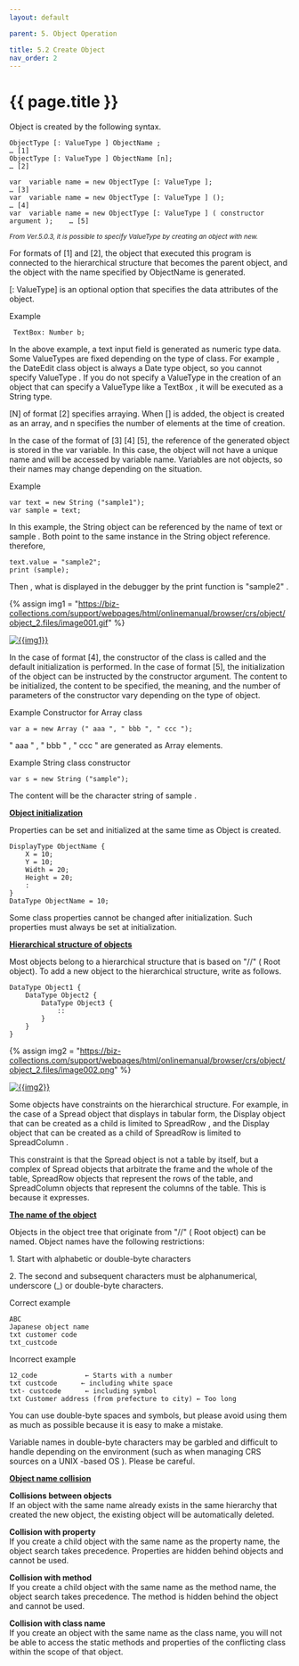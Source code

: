 ```yaml
---
layout: default

parent: 5. Object Operation

title: 5.2 Create Object
nav_order: 2
---
```



# {{ page.title }}

Object is created by the following syntax.

```
ObjectType [: ValueType ] ObjectName ;                                 … [1]
ObjectType [: ValueType ] ObjectName [n];                             … [2]
 
var  variable name = new ObjectType [: ValueType ];                           … [3]
var  variable name = new ObjectType [: ValueType ] ();                        … [4]
var  variable name = new ObjectType [: ValueType ] ( constructor argument );    … [5]
```

*<small>From Ver.5.0.3, it is possible to specify ValueType by creating an object with new.</small>*  


For formats of [1] and [2], the object that executed this program is connected to the hierarchical structure that becomes the parent object, and the object with the name specified by ObjectName is generated.

[: ValueType] is an optional option that specifies the data attributes of the object.

Example<br>
```
 TextBox: Number b;
```

In the above example, a text input field is generated as numeric type data. Some ValueTypes are fixed depending on the type of class. For example , the DateEdit class object is always a Date type object, so you cannot specify ValueType . If you do not specify a ValueType in the creation of an object that can specify a ValueType like a TextBox , it will be executed as a String type.

 

[N] of format [2] specifies arraying. When [] is added, the object is created as an array, and n specifies the number of elements at the time of creation.

 

In the case of the format of [3] [4] [5], the reference of the generated object is stored in the var variable. In this case, the object will not have a unique name and will be accessed by variable name. Variables are not objects, so their names may change depending on the situation.

Example<br>
```
var text = new String ("sample1");
var sample = text;
```

In this example, the String object can be referenced by the name of text or sample . Both point to the same instance in the String object reference. therefore,

```
text.value = "sample2";
print (sample);
```

Then , what is displayed in the debugger by the print function is "sample2" .

{% assign img1 = "https://biz-collections.com/support/webpages/html/onlinemanual/browser/crs/object/object_2.files/image001.gif" %}

<a href="{{ img1 }}" target="_blank"> <img src="{{ img1 }}" alt="{{img1}}"></a>

In the case of format [4], the constructor of the class is called and the default initialization is performed. In the case of format [5], the initialization of the object can be instructed by the constructor argument. The content to be initialized, the content to be specified, the meaning, and the number of parameters of the constructor vary depending on the type of object.

 

Example Constructor for Array class<br>
```
var a = new Array (" aaa ", " bbb ", " ccc ");
```
" aaa " , " bbb " , " ccc " are generated as Array elements.


Example String class constructor<br>
```
var s = new String ("sample");
``` 

The content will be the character string of sample .

**<u>Object initialization</u>** <br>

Properties can be set and initialized at the same time as Object is created.

```
DisplayType ObjectName { 
    X = 10;
    Y = 10;
    Width = 20;
    Height = 20;
    :
}
DataType ObjectName = 10; 
```

Some class properties cannot be changed after initialization. Such properties must always be set at initialization.


**<u>Hierarchical structure of objects</u>** <br>

Most objects belong to a hierarchical structure that is based on "//" ( Root object). To add a new object to the hierarchical structure, write as follows.

```
DataType Object1 {
    DataType Object2 {
        DataType Object3 {
            ::
        }
    }
}
```


{% assign img2 = "https://biz-collections.com/support/webpages/html/onlinemanual/browser/crs/object/object_2.files/image002.png" %}

<a href="{{ img2 }}" target="_blank"> <img src="{{ img2 }}" alt="{{img2}}"></a>

Some objects have constraints on the hierarchical structure. For example, in the case of a Spread object that displays in tabular form, the Display object that can be created as a child is limited to SpreadRow , and the Display object that can be created as a child of SpreadRow is limited to SpreadColumn .

This constraint is that the Spread object is not a table by itself, but a complex of Spread objects that arbitrate the frame and the whole of the table, SpreadRow objects that represent the rows of the table, and SpreadColumn objects that represent the columns of the table. This is because it expresses.


**<u>The name of the object</u>** <br>


Objects in the object tree that originate from "//" ( Root object) can be named. Object names have the following restrictions:

 

1\. Start with alphabetic or double-byte characters

2\. The second and subsequent characters must be alphanumerical, underscore (_) or double-byte characters.

 

Correct example <br>

```
ABC
Japanese object name
txt customer code
txt_custcode
```

Incorrect example<br>

```
12_code            ← Starts with a number
txt custcode      ← including white space
txt- custcode      ← including symbol
txt Customer address (from prefecture to city) ← Too long
```

You can use double-byte spaces and symbols, but please avoid using them as much as possible because it is easy to make a mistake.

 

Variable names in double-byte characters may be garbled and difficult to handle depending on the environment (such as when managing CRS sources on a UNIX -based OS ). Please be careful.

 
**<u>Object name collision</u>** <br>


**Collisions between objects**<br>
If an object with the same name already exists in the same hierarchy that created the new object, the existing object will be automatically deleted.

 

**Collision with property**<br>
If you create a child object with the same name as the property name, the object search takes precedence. Properties are hidden behind objects and cannot be used.

 

**Collision with method**<br>
If you create a child object with the same name as the method name, the object search takes precedence. The method is hidden behind the object and cannot be used.


**Collision with class name**<br>
If you create an object with the same name as the class name, you will not be able to access the static methods and properties of the conflicting class within the scope of that object.








